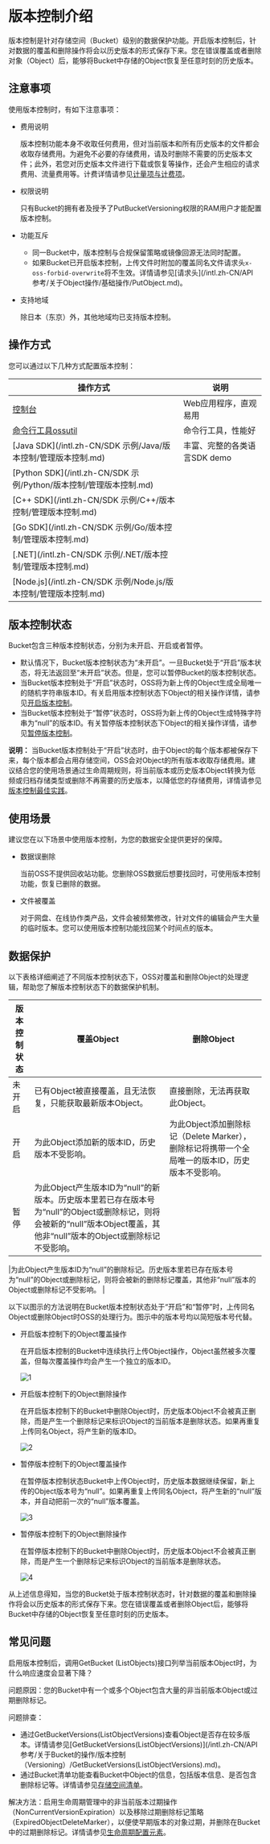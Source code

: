 # 版本控制介绍

版本控制是针对存储空间（Bucket）级别的数据保护功能。开启版本控制后，针对数据的覆盖和删除操作将会以历史版本的形式保存下来。您在错误覆盖或者删除对象（Object）后，能够将Bucket中存储的Object恢复至任意时刻的历史版本。

## 注意事项

使用版本控制时，有如下注意事项：

-   费用说明

    版本控制功能本身不收取任何费用，但对当前版本和所有历史版本的文件都会收取存储费用。为避免不必要的存储费用，请及时删除不需要的历史版本文件；此外，若您对历史版本文件进行下载或恢复等操作，还会产生相应的请求费用、流量费用等。计费详情请参见[计量项与计费项](/intl.zh-CN/计量计费/计量项和计费项/概述.md)。

-   权限说明

    只有Bucket的拥有者及授予了PutBucketVersioning权限的RAM用户才能配置版本控制。

-   功能互斥
    -   同一Bucket中，版本控制与合规保留策略或镜像回源无法同时配置。
    -   如果Bucket已开启版本控制，上传文件时附加的覆盖同名文件请求头`x-oss-forbid-overwrite`将不生效。详情请参见[请求头](/intl.zh-CN/API 参考/关于Object操作/基础操作/PutObject.md)。
-   支持地域

    除日本（东京）外，其他地域均已支持版本控制。


## 操作方式

您可以通过以下几种方式配置版本控制：

|操作方式|说明|
|----|--|
|[控制台](/intl.zh-CN/控制台用户指南/存储空间管理/冗余与容错/版本控制.md)|Web应用程序，直观易用|
|[命令行工具ossutil](/intl.zh-CN/常用工具/命令行工具ossutil/常用命令/bucket-versioning.md)|命令行工具，性能好|
|[Java SDK](/intl.zh-CN/SDK 示例/Java/版本控制/管理版本控制.md)|丰富、完整的各类语言SDK demo|
|[Python SDK](/intl.zh-CN/SDK 示例/Python/版本控制/管理版本控制.md)|
|[C++ SDK](/intl.zh-CN/SDK 示例/C++/版本控制/管理版本控制.md)|
|[Go SDK](/intl.zh-CN/SDK 示例/Go/版本控制/管理版本控制.md)|
|[.NET](/intl.zh-CN/SDK 示例/.NET/版本控制/管理版本控制.md)|
|[Node.js](/intl.zh-CN/SDK 示例/Node.js/版本控制/管理版本控制.md)|

## 版本控制状态

Bucket包含三种版本控制状态，分别为未开启、开启或者暂停。

-   默认情况下，Bucket版本控制状态为“未开启”。一旦Bucket处于“开启”版本状态，将无法返回至“未开启”状态。但是，您可以暂停Bucket的版本控制状态。
-   当Bucket版本控制处于“开启”状态时，OSS将为新上传的Object生成全局唯一的随机字符串版本ID。有关启用版本控制状态下Object的相关操作详情，请参见[开启版本控制](/intl.zh-CN/开发指南/数据安全/版本控制/开启版本控制.md)。
-   当Bucket版本控制处于“暂停”状态时，OSS将为新上传的Object生成特殊字符串为“null”的版本ID。有关暂停版本控制状态下Object的相关操作详情，请参见[暂停版本控制](/intl.zh-CN/开发指南/数据安全/版本控制/暂停版本控制.md)。

**说明：** 当Bucket版本控制处于“开启”状态时，由于Object的每个版本都被保存下来，每个版本都会占用存储空间，OSS会对Object的所有版本收取存储费用。建议结合您的使用场景通过生命周期规则，将当前版本或历史版本Object转换为低频或归档存储类型或删除不再需要的历史版本，以降低您的存储费用，详情请参见[版本控制最佳实践](/intl.zh-CN/最佳实践/版本控制最佳实践.md)。

## 使用场景

建议您在以下场景中使用版本控制，为您的数据安全提供更好的保障。

-   数据误删除

    当前OSS不提供回收站功能。您删除OSS数据后想要找回时，可使用版本控制功能，恢复已删除的数据。

-   文件被覆盖

    对于网盘、在线协作类产品，文件会被频繁修改，针对文件的编辑会产生大量的临时版本。您可以使用版本控制功能找回某个时间点的版本。


## 数据保护

以下表格详细阐述了不同版本控制状态下，OSS对覆盖和删除Object的处理逻辑，帮助您了解版本控制状态下的数据保护机制。

|版本控制状态|覆盖Object|删除Object|
|------|--------|--------|
|未开启|已有Object被直接覆盖，且无法恢复，只能获取最新版本Object。|直接删除，无法再获取此Object。|
|开启|为此Object添加新的版本ID，历史版本不受影响。|为此Object添加删除标记（Delete Marker），删除标记将携带一个全局唯一的版本ID，历史版本不受影响。|
|暂停|为此Object产生版本ID为“null”的新版本。历史版本里若已存在版本号为“null”的Object或删除标记，则将会被新的“null”版本Object覆盖，其他非“null”版本的Object或删除标记不受影响。

|为此Object产生版本ID为“null”的删除标记。历史版本里若已存在版本号为“null”的Object或删除标记，则将会被新的删除标记覆盖，其他非“null”版本的Object或删除标记不受影响。 |

以下以图示的方法说明在Bucket版本控制状态处于“开启”和“暂停”时，上传同名Object或删除Object时OSS的处理行为。图示中的版本号均以简短版本号代替。

-   开启版本控制下的Object覆盖操作

    在开启版本控制的Bucket中连续执行上传Object操作，Object虽然被多次覆盖，但每次覆盖操作均会产生一个独立的版本ID。

    ![1](https://static-aliyun-doc.oss-cn-hangzhou.aliyuncs.com/assets/img/zh-CN/9123659951/p143835.png)

-   开启版本控制下的Object删除操作

    在开启版本控制下的Bucket中删除Object时，历史版本Object不会被真正删除，而是产生一个删除标记来标识Object的当前版本是删除状态。如果再重复上传同名Object，将产生新的版本ID。

    ![2](https://static-aliyun-doc.oss-cn-hangzhou.aliyuncs.com/assets/img/zh-CN/9123659951/p143867.png)

-   暂停版本控制下的Object覆盖操作

    在暂停版本控制状态Bucket中上传Object时，历史版本数据继续保留，新上传的Object版本号为“null”。如果再重复上传同名Object，将产生新的“null”版本，并自动把前一次的“null”版本覆盖。

    ![3](https://static-aliyun-doc.oss-cn-hangzhou.aliyuncs.com/assets/img/zh-CN/9123659951/p143879.png)

-   暂停版本控制下的Object删除操作

    在暂停版本控制下的Bucket中删除Object时，历史版本Object不会被真正删除，而是产生一个删除标记来标识Object的当前版本是删除状态。

    ![4](https://static-aliyun-doc.oss-cn-hangzhou.aliyuncs.com/assets/img/zh-CN/9123659951/p143882.png)


从上述信息得知，当您的Bucket处于版本控制状态时，针对数据的覆盖和删除操作将会以历史版本的形式保存下来。您在错误覆盖或者删除Object后，能够将Bucket中存储的Object恢复至任意时刻的历史版本。

## 常见问题

启用版本控制后，调用GetBucket \(ListObjects\)接口列举当前版本Object时，为什么响应速度会显著下降？

问题原因：您的Bucket中有一个或多个Object包含大量的非当前版本Object或过期删除标记。

问题排查：

-   通过GetBucketVersions\(ListObjectVersions\)查看Object是否存在较多版本。详情请参见[GetBucketVersions\(ListObjectVersions\)](/intl.zh-CN/API 参考/关于Bucket的操作/版本控制（Versioning）/GetBucketVersions(ListObjectVersions).md)。
-   通过Bucket清单功能查看Bucket中Object的信息，包括版本信息、是否包含删除标记等。详情请参见[存储空间清单](/intl.zh-CN/开发指南/存储空间（Bucket）/存储空间清单.md)。

解决方法：启用生命周期管理中的非当前版本过期操作（NonCurrentVersionExpiration）以及移除过期删除标记策略（ExpiredObjectDeleteMarker），以便使早期版本的对象过期，并删除在Bucket中的过期删除标记。详情请参见[生命周期配置元素](/intl.zh-CN/开发指南/对象/文件（Object）/文件生命周期/生命周期配置元素.md)。

